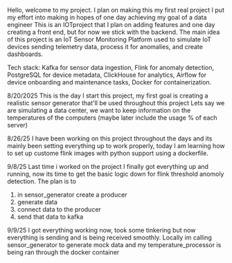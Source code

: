 Hello, welcome to my project. I plan on making this my first real project I put my effort into making in hopes of one day achieving my goal of a data engineer
This is an IOTproject that I plan on adding features and one day creating a front end, but for now we stick with the backend.
The main idea of this project is an IoT Sensor Monitoring Platform used to simulate IoT devices sending telemetry data, process it for anomalies, and create dashboards.

Tech stack: Kafka for sensor data ingestion,
Flink for anomaly detection,
PostgreSQL for device metadata,
ClickHouse for analytics,
Airflow for device onboarding and maintenance tasks,
Docker for containerization.

8/20/2025
This is the day I start this project, my first goal is creating a realistic sensor generator that'll be used throughout this project
Lets say we are simulating a data center, we want to keep information on the temperatures of the computers (maybe later include the usage % of each server)


8/26/25
I have been working on this project throughout the days and its mainly been setting everything up to work properly, today I am learning how to set up custome flink images with python support using a dockerfile.

9/8/25
Last time i worked on the project I finally got everything up and running, now its time to get the basic logic down for flink threshold anomoly detection. The plan is to
1. in sensor_generator create a producer
2. generate data
3. connect data to the producer
4. send that data to kafka

9/9/25
I got everything working now, took some tinkering but now everything is sending and is being received smoothly. Locally im calling sensor_generator to generate mock data and my temperature_processor is being ran through the docker container    